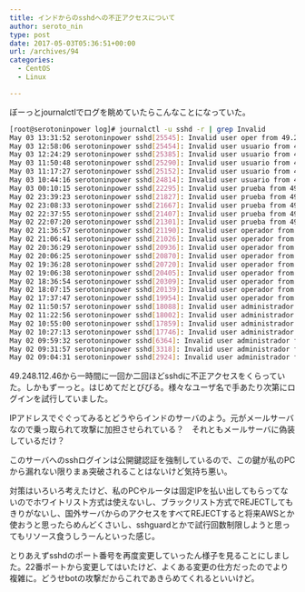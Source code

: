 ```yaml
---
title: インドからのsshdへの不正アクセスについて
author: seroto_nin
type: post
date: 2017-05-03T05:36:51+00:00
url: /archives/94
categories:
  - CentOS
  - Linux

---
```

ぼーっとjournalctlでログを眺めていたらこんなことになっていた。

<!--more-->

```bash
[root@serotoninpower log]# journalctl -u sshd -r | grep Invalid
May 03 13:31:52 serotoninpower sshd[25545]: Invalid user oper from 49.248.112.46
May 03 12:58:06 serotoninpower sshd[25454]: Invalid user usuario from 49.248.112.46
May 03 12:24:29 serotoninpower sshd[25385]: Invalid user usuario from 49.248.112.46
May 03 11:50:48 serotoninpower sshd[25290]: Invalid user usuario from 49.248.112.46
May 03 11:17:27 serotoninpower sshd[25152]: Invalid user usuario from 49.248.112.46
May 03 10:44:16 serotoninpower sshd[24814]: Invalid user usuario from 49.248.112.46
May 03 00:10:15 serotoninpower sshd[22295]: Invalid user prueba from 49.248.112.46
May 02 23:39:23 serotoninpower sshd[21827]: Invalid user prueba from 49.248.112.46
May 02 23:08:33 serotoninpower sshd[21667]: Invalid user prueba from 49.248.112.46
May 02 22:37:55 serotoninpower sshd[21407]: Invalid user prueba from 49.248.112.46
May 02 22:07:20 serotoninpower sshd[21301]: Invalid user prueba from 49.248.112.46
May 02 21:36:57 serotoninpower sshd[21190]: Invalid user operador from 49.248.112.46
May 02 21:06:41 serotoninpower sshd[21026]: Invalid user operador from 49.248.112.46
May 02 20:36:29 serotoninpower sshd[20936]: Invalid user operador from 49.248.112.46
May 02 20:06:25 serotoninpower sshd[20870]: Invalid user operador from 49.248.112.46
May 02 19:36:28 serotoninpower sshd[20720]: Invalid user operador from 49.248.112.46
May 02 19:06:38 serotoninpower sshd[20405]: Invalid user operador from 49.248.112.46
May 02 18:36:54 serotoninpower sshd[20309]: Invalid user operador from 49.248.112.46
May 02 18:07:15 serotoninpower sshd[20139]: Invalid user operador from 49.248.112.46
May 02 17:37:47 serotoninpower sshd[19954]: Invalid user operador from 49.248.112.46
May 02 11:50:57 serotoninpower sshd[18088]: Invalid user administrador from 49.248.112.46
May 02 11:22:56 serotoninpower sshd[18002]: Invalid user administrador from 49.248.112.46
May 02 10:55:00 serotoninpower sshd[17859]: Invalid user administrador from 49.248.112.46
May 02 10:27:13 serotoninpower sshd[17746]: Invalid user administrador from 49.248.112.46
May 02 09:59:32 serotoninpower sshd[6364]: Invalid user administrador from 49.248.112.46
May 02 09:31:57 serotoninpower sshd[3318]: Invalid user administrador from 49.248.112.46
May 02 09:04:31 serotoninpower sshd[2924]: Invalid user administrador from 49.248.112.46
```

49.248.112.46から一時間に一回か二回ほどsshdに不正アクセスをくらっていた。しかもずーっと。はじめてだとびびる。様々なユーザ名で手あたり次第にログインを試行していました。

IPアドレスでぐぐってみるとどうやらインドのサーバのよう。元がメールサーバなので乗っ取られて攻撃に加担させられている？　それともメールサーバに偽装しているだけ？

このサーバへのsshログインは公開鍵認証を強制しているので、この鍵が私のPCから漏れない限りまぁ突破されることはないけど気持ち悪い。

対策はいろいろ考えたけど、私のPCやルータは固定IPを払い出してもらってないのでホワイトリスト方式は使えないし、ブラックリスト方式でREJECTしてもきりがないし、国外サーバからのアクセスをすべてREJECTすると将来AWSとか使おうと思ったらめんどくさいし、sshguardとかで試行回数制限しようと思ってもリソース食うしうーんといった感じ。

とりあえずsshdのポート番号を再度変更していったん様子を見ることにしました。22番ポートから変更してはいたけど、よくある変更の仕方だったのでより複雑に。どうせbotの攻撃だからこれであきらめてくれるといいけど。
